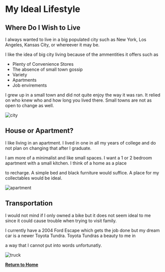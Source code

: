# My Ideal Lifestyle

## Where Do I Wish to Live


I always wanted to live in a big populated city such as New York, Los Angeles, Kansas City, or whereever it may be.

I like the idea of big city living because of the ammentities it offers such as
* Plenty of Convenience Stores
* The absence of small town gossip
* Variety
* Apartments
* Job envirements

I grew up in a small town and did not quite enjoy the way it was ran. It relied on who knew who and how long you lived there.
Small towns are not as open to change as well.

![city](https://user-images.githubusercontent.com/97974825/158632423-3698a1d7-db3c-48f9-bfb4-f6e96c16ea40.jpg)


## House or Apartment?


I like living in an apartment. I lived in one in all my years of college and do not plan on changing that after I graduate.

I am more of a minimalist and like small spaces. I want a 1 or 2 bedroom apartment with a small kitchen. I think of a home as a place

to recharge. A simple bed and black furniture would suffice. A place for my collectables would be ideal.

![apartment](https://user-images.githubusercontent.com/97974825/158632622-a6d1643c-94d2-45ca-946a-253acb8cbaf1.jpg)


## Transportation


I would not mind if I only owned a bike but it does not seem ideal to me since it could cause trouble when trying to visit family.

I currently have a 2004 Ford Escape which gets the job done but my dream car is a newer Toyota Tundra. Toyota Tundras a beauty to me in

a way that I cannot put into words unfortunatly.

![truck](https://user-images.githubusercontent.com/97974825/158632798-16a88631-04d0-4fb7-a5bc-3d318b6711cc.jpg)

[**Return to Home**](README.md)


